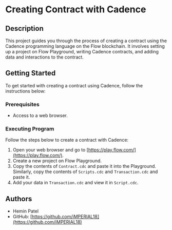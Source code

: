 # Creating Contract with Cadence

## Description

This project guides you through the process of creating a contract using the Cadence programming language on the Flow blockchain. It involves setting up a project on Flow Playground, writing Cadence contracts, and adding data and interactions to the contract.

## Getting Started

To get started with creating a contract using Cadence, follow the instructions below:

### Prerequisites

- Access to a web browser.

### Executing Program

Follow the steps below to create a contract with Cadence:

1. Open your web browser and go to [https://play.flow.com/](https://play.flow.com/).
2. Create a new project on Flow Playground.
3. Copy the contents of `Contract.cdc` and paste it into the Playground. Similarly, copy the contents of `Scripts.cdc` and `Transaction.cdc` and paste it.
4. Add your data in `Transaction.cdc` and view it in `Script.cdc`.

## Authors

- Hemin Patel
- GitHub: [https://github.com/iMPERIAL18](https://github.com/iMPERIAL18)
